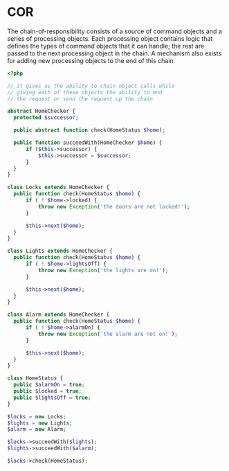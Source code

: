 # COR

The chain-of-responsibility consists of a source of command objects and a series of processing objects. Each processing object contains logic that defines the types of command objects that it can handle; the rest are passed to the next processing object in the chain. A mechanism also exists for adding new processing objects to the end of this chain.

```php
<?php

// it gives us the ability to chain object calls while
// giving each of these objects the ability to end
// the request or send the request up the chain

abstract HomeChecker {
  protected $successor;

  public abstract function check(HomeStatus $home);

  public function succeedWith(HomeChecker $home) {
      if ($this->successor) {
          $this->successor = $successor;
      }
  }
}

class Locks extends HomeChecker {
  public function check(HomeStatus $home) {
      if ( ! $home->locked) {
          throw new Exception('the doors are not locked!');
      }

      $this->next($home);
  }
}

class Lights extends HomeChecker {
  public function check(HomeStatus $home) {
      if ( ! $home->lightsOff) {
          throw new Exception('the lights are on!');
      }

      $this->next($home);
  }
}

class Alarm extends HomeChecker {
  public function check(HomeStatus $home) {
      if ( ! $home->alarmOn) {
          throw new Exception('the alarm are not on!');
      }

      $this->next($home);
  }
}

class HomeStatus {
  public $alarmOn = true;
  public $locked = true;
  public $lightsOff = true;
}

$locks = new Locks;
$lights = new Lights;
$alarm = new Alarm;

$locks->succeedWith($lights);
$lights->succeedWith($alarm);

$locks->check(HomeStatus);
```